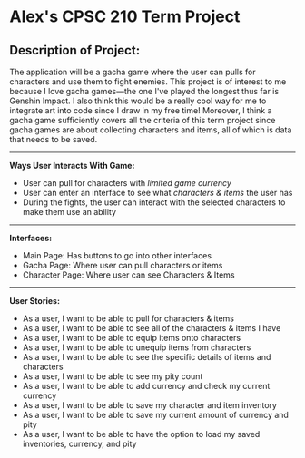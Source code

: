 # Alex's CPSC 210 Term Project

## Description of Project:
The application will be a gacha game where the user can pulls for characters and use them to fight enemies. 
This project is of interest to me because I love gacha games—the one I've played the longest thus far is Genshin
Impact. I also think this would be a really cool way for me to integrate art into code since I draw in my free time! 
Moreover, I think a gacha game sufficiently covers all the criteria of this term project since gacha games are about 
collecting characters and items, all of which is data that needs to be saved.



***

**Ways User Interacts With Game:**
- User can pull for characters with *limited game currency*
- User can enter an interface to see what *characters & items* the user has
- During the fights, the user can interact with the selected characters to make them use an ability

***

**Interfaces:**
- Main Page: Has buttons to  go into other interfaces
- Gacha Page: Where user can pull characters or items
- Character Page: Where user can see Characters & Items

***

**User Stories:**
- As a user, I want to be able to pull for characters & items
- As a user, I want to be able to see all of the characters & items I have
- As a user, I want to be able to equip items onto characters
- As a user, I want to be able to unequip items from characters
- As a user, I want to be able to see the specific details of items and characters
- As a user, I want to be able to see my pity count
- As a user, I want to be able to add currency and check my current currency
- As a user, I want to be able to save my character and item inventory
- As a user, I want to be able to save my current amount of currency and pity
- As a user, I want to be able to have the option to load my saved inventories, currency, and pity

